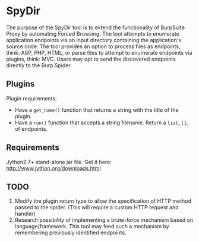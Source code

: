 # SpyDir
The purpose of the SpyDir tool is to extend the functionality of BurpSuite Proxy by automating Forced Browsing. The tool attempts to enumerate application endpoints via an input directory containing the application's source code. The tool provides an option to process files as endpoints, think: ASP, PHP, HTML, or parse files to attempt to enumerate endpoints via plugins, think: MVC. Users may opt to send the discovered endpoints directly to the Burp Spider.  

## Plugins
Plugin requirements:

* Have a `get_name()` function that returns a string with the title of the plugin. 
* Have a `run()` function that accepts a string filename. Return a `list`, `[]`, of endpoints. 

## Requirements
Jython2.7+ stand-alone jar file. Get it here: http://www.jython.org/downloads.html

## TODO
1. Modify the plugin return type to allow the specification of HTTP method passed to the spider. (This will require a custom HTTP request and handler)
2. Research possibility of implementing a brute-force mechanism based on language/framework. This tool may feed such a mechanism by remembering previously identified endpoints.
